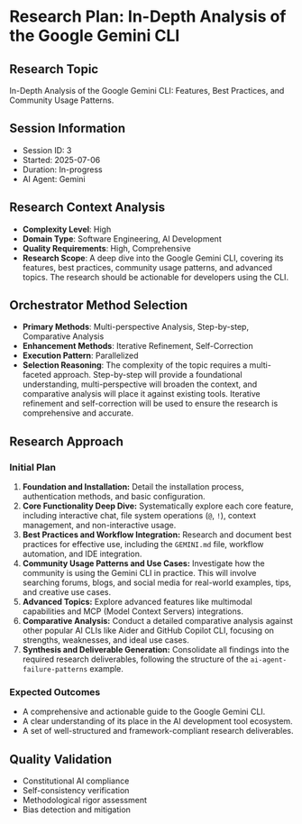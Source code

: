 # Research Plan: In-Depth Analysis of the Google Gemini CLI

## Research Topic
In-Depth Analysis of the Google Gemini CLI: Features, Best Practices, and Community Usage Patterns.

## Session Information
- Session ID: 3
- Started: 2025-07-06
- Duration: In-progress
- AI Agent: Gemini

## Research Context Analysis
- **Complexity Level**: High
- **Domain Type**: Software Engineering, AI Development
- **Quality Requirements**: High, Comprehensive
- **Research Scope**: A deep dive into the Google Gemini CLI, covering its features, best practices, community usage patterns, and advanced topics. The research should be actionable for developers using the CLI.

## Orchestrator Method Selection
- **Primary Methods**: Multi-perspective Analysis, Step-by-step, Comparative Analysis
- **Enhancement Methods**: Iterative Refinement, Self-Correction
- **Execution Pattern**: Parallelized
- **Selection Reasoning**: The complexity of the topic requires a multi-faceted approach. Step-by-step will provide a foundational understanding, multi-perspective will broaden the context, and comparative analysis will place it against existing tools. Iterative refinement and self-correction will be used to ensure the research is comprehensive and accurate.

## Research Approach

### Initial Plan
1.  **Foundation and Installation:** Detail the installation process, authentication methods, and basic configuration.
2.  **Core Functionality Deep Dive:** Systematically explore each core feature, including interactive chat, file system operations (`@`, `!`), context management, and non-interactive usage.
3.  **Best Practices and Workflow Integration:** Research and document best practices for effective use, including the `GEMINI.md` file, workflow automation, and IDE integration.
4.  **Community Usage Patterns and Use Cases:** Investigate how the community is using the Gemini CLI in practice. This will involve searching forums, blogs, and social media for real-world examples, tips, and creative use cases.
5.  **Advanced Topics:** Explore advanced features like multimodal capabilities and MCP (Model Context Servers) integrations.
6.  **Comparative Analysis:** Conduct a detailed comparative analysis against other popular AI CLIs like Aider and GitHub Copilot CLI, focusing on strengths, weaknesses, and ideal use cases.
7.  **Synthesis and Deliverable Generation:** Consolidate all findings into the required research deliverables, following the structure of the `ai-agent-failure-patterns` example.

### Expected Outcomes
- A comprehensive and actionable guide to the Google Gemini CLI.
- A clear understanding of its place in the AI development tool ecosystem.
- A set of well-structured and framework-compliant research deliverables.

## Quality Validation
- Constitutional AI compliance
- Self-consistency verification
- Methodological rigor assessment
- Bias detection and mitigation
